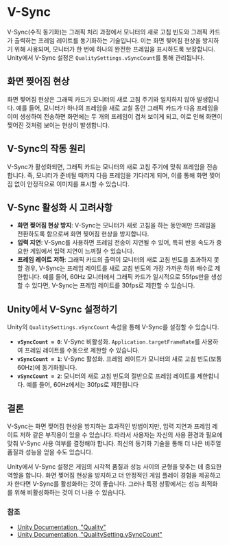 # V-Sync
V-Sync(수직 동기화)는 그래픽 처리 과정에서 모니터의 새로 고침 빈도와 그래픽 카드가 출력하는 프레임 레이트를 동기화하는 기술입니다. 이는 화면 찢어짐 현상을 방지하기 위해 사용되며, 모니터가 한 번에 하나의 완전한 프레임을 표시하도록 보장합니다. Unity에서 V-Sync 설정은 `QualitySettings.vSyncCount`를 통해 관리됩니다.

## 화면 찢어짐 현상

화면 찢어짐 현상은 그래픽 카드가 모니터의 새로 고침 주기와 일치하지 않아 발생합니다. 예를 들어, 모니터가 하나의 프레임을 새로 고칠 동안 그래픽 카드가 다음 프레임을 이미 생성하여 전송하면 화면에는 두 개의 프레임이 겹쳐 보이게 되고, 이로 인해 화면이 찢어진 것처럼 보이는 현상이 발생합니다.

## V-Sync의 작동 원리

V-Sync가 활성화되면, 그래픽 카드는 모니터의 새로 고침 주기에 맞춰 프레임을 전송합니다. 즉, 모니터가 준비될 때까지 다음 프레임을 기다리게 되며, 이를 통해 화면 찢어짐 없이 안정적으로 이미지를 표시할 수 있습니다. 

## V-Sync 활성화 시 고려사항

- **화면 찢어짐 현상 방지**: V-Sync는 모니터가 새로 고침을 하는 동안에만 프레임을 전환하도록 함으로써 화면 찢어짐 현상을 방지합니다.
- **입력 지연**: V-Sync를 사용하면 프레임 전송이 지연될 수 있어, 특히 반응 속도가 중요한 게임에서 입력 지연이 느껴질 수 있습니다.
- **프레임 레이트 저하**: 그래픽 카드의 출력이 모니터의 새로 고침 빈도를 초과하지 못할 경우, V-Sync는 프레임 레이트를 새로 고침 빈도의 가장 가까운 하위 배수로 제한합니다. 예를 들어, 60Hz 모니터에서 그래픽 카드가 일시적으로 55fps만을 생성할 수 있다면, V-Sync는 프레임 레이트를 30fps로 제한할 수 있습니다.

## Unity에서 V-Sync 설정하기

Unity의 `QualitySettings.vSyncCount` 속성을 통해 V-Sync를 설정할 수 있습니다.

- **`vSyncCount = 0`**: V-Sync 비활성화. `Application.targetFrameRate`를 사용하여 프레임 레이트를 수동으로 제한할 수 있습니다.
- **`vSyncCount = 1`**: V-Sync 활성화. 프레임 레이트가 모니터의 새로 고침 빈도(보통 60Hz)에 동기화됩니다.
- **`vSyncCount = 2`**: 모니터의 새로 고침 빈도의 절반으로 프레임 레이트를 제한합니다. 예를 들어, 60Hz에서는 30fps로 제한됩니다

## 결론
V-Sync는 화면 찢어짐 현상을 방지하는 효과적인 방법이지만, 입력 지연과 프레임 레이트 저하 같은 부작용이 있을 수 있습니다. 따라서 사용자는 자신의 사용 환경과 필요에 맞춰 V-Sync 사용 여부를 결정해야 합니다. 최신의 동기화 기술을 통해 더 나은 비주얼 품질과 성능을 얻을 수도 있습니다.

Unity에서 V-Sync 설정은 게임의 시각적 품질과 성능 사이의 균형을 맞추는 데 중요한 역할을 합니다. 화면 찢어짐 현상을 방지하고 더 안정적인 게임 플레이 경험을 제공하고자 한다면 V-Sync를 활성화하는 것이 좋습니다. 그러나 특정 상황에서는 성능 최적화를 위해 비활성화하는 것이 더 나을 수 있습니다.

### 참조

* [Unity Documentation, "Quality"](https://docs.unity3d.com/Manual/class-QualitySettings.html)
* [Unity Documentation, "QualitySetting.vSyncCount"](https://docs.unity3d.com/ScriptReference/QualitySettings-vSyncCount.html)
